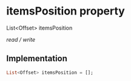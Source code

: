 


# itemsPosition property







List&lt;Offset> itemsPosition
  
_<span class="feature">read / write</span>_






## Implementation

```dart
List<Offset> itemsPosition = [];
```







